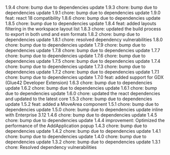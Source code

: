 1.9.4
chore: bump due to dependencies update
1.9.3
chore: bump due to dependencies update
1.9.1
chore: bump due to dependencies update
1.9.0
feat: react 18 compatibility
1.8.6
chore: bump due to dependencies update
1.8.5
chore: bump due to dependencies update
1.8.4
feat: added layouts filtering in the workspace layout list
1.8.3
chore: updated the build process to export in both umd and esm formats
1.8.2
chore: bump due to dependencies update
1.8.1
chore: resolved dependency vulnerabilities
1.8.0
chore: bump due to dependencies update
1.7.9
chore: bump due to dependencies update
1.7.8
chore: bump due to dependencies update
1.7.7
chore: bump due to dependencies update
1.7.6
chore: bump due to dependencies update
1.7.5
chore: bump due to dependencies update
1.7.4
chore: bump due to dependencies update
1.7.3
chore: bump due to dependencies update
1.7.2
chore: bump due to dependencies update
1.7.1
chore: bump due to dependencies update
1.7.0
feat: added support for GDX (Glue42 Developer Extension)
1.6.3
chore: bump due to dependencies update
1.6.2
chore: bump due to dependencies update
1.6.1
chore: bump due to dependencies update
1.6.0
chore: updated the react dependencies and updated to the latest core
1.5.3
chore: bump due to dependencies update
1.5.2
feat: added a MoveArea component
1.5.1
chore: bump due to dependencies update
1.5.0
chore: bump due to dependencies update inline with Enterprise 3.12
1.4.6
chore: bump due to dependencies update
1.4.5
chore: bump due to dependencies update
1.4.4
improvement: Optimized the performance of the AddApplication popup
1.4.3
chore: bump due to dependencies update
1.4.2
chore: bump due to dependencies update
1.4.1
chore: bump due to dependencies update
1.4.0
chore: bump due to dependencies update
1.3.2
chore: bump due to dependencies update
1.3.1
chore: Resolved dependency vulnerabilities
